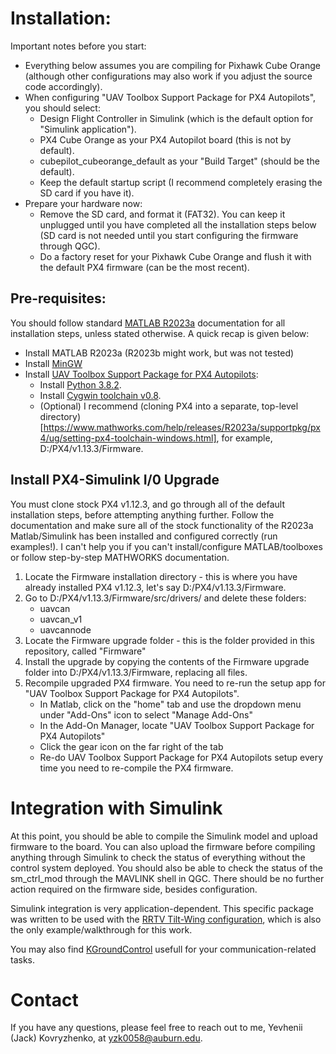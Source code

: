 # Installation: 
Important notes before you start:
* Everything below assumes you are compiling for Pixhawk Cube Orange (although other configurations may also work if you adjust the source code accordingly).
* When configuring "UAV Toolbox Support Package for PX4 Autopilots", you should select:  
  * Design Flight Controller in Simulink (which is the default option for "Simulink application").
  * PX4 Cube Orange as your PX4 Autopilot board (this is not by default).
  * cubepilot_cubeorange_default as your "Build Target" (should be the default).
  * Keep the default startup script (I recommend completely erasing the SD card if you have it).
* Prepare your hardware now:
  * Remove the SD card, and format it (FAT32). You can keep it unplugged until you have completed all the installation steps below (SD card is not needed until you start configuring the firmware through QGC).
  * Do a factory reset for your Pixhawk Cube Orange and flush it with the default PX4 firmware (can be the most recent).


## Pre-requisites:
You should follow standard [MATLAB R2023a](https://www.mathworks.com/help/releases/R2023a/supportpkg/px4/setup-and-configuration_buiyb9j-1.html) 
documentation for all installation steps, unless stated otherwise. A quick recap is given below:
* Install MATLAB R2023a (R2023b might work, but was not tested)
* Install [MinGW](https://www.mathworks.com/support/requirements/supported-compilers.html)
* Install [UAV Toolbox Support Package for PX4 Autopilots](https://www.mathworks.com/help/releases/R2023a/supportpkg/px4/ug/install-support-for-px4.html):
  * Install [Python 3.8.2](https://www.mathworks.com/help/releases/R2023a/supportpkg/px4/ug/install-python-windows.html).
  * Install [Cygwin toolchain v0.8](https://www.mathworks.com/help/releases/R2023a/supportpkg/px4/ug/setup-cygwin-toolchain.html).
  * (Optional) I recommend (cloning PX4 into a separate, top-level directory)[https://www.mathworks.com/help/releases/R2023a/supportpkg/px4/ug/setting-px4-toolchain-windows.html], for example, D:/PX4/v1.13.3/Firmware.

## Install PX4-Simulink I/0 Upgrade
You must clone stock PX4 v1.12.3, and go through all of the default installation steps, before attempting anything further. 
Follow the documentation and make sure all of the stock functionality of the R2023a Matlab/Simulink has been installed and configured correctly (run examples!). 
I can't help you if you can't install/configure MATLAB/toolboxes or follow step-by-step MATHWORKS documentation. 

1. Locate the Firmware installation directory - this is where you have already installed PX4 v1.12.3, let's say D:/PX4/v1.13.3/Firmware.
2. Go to D:/PX4/v1.13.3/Firmware/src/drivers/ and delete these folders:
    * uavcan
    * uavcan_v1
    * uavcannode   
3. Locate the Firmware upgrade folder - this is the folder provided in this repository, called "Firmware"   
4. Install the upgrade by copying the contents of the Firmware upgrade folder into D:/PX4/v1.13.3/Firmware, replacing all files.
5. Recompile upgraded PX4 firmware. You need to re-run the setup app for "UAV Toolbox Support Package for PX4 Autopilots".
    * In Matlab, click on the "home" tab and use the dropdown menu under "Add-Ons" icon to select "Manage Add-Ons"
    * In the Add-On Manager, locate "UAV Toolbox Support Package for PX4 Autopilots"
    * Click the gear icon on the far right of the tab
    * Re-do UAV Toolbox Support Package for PX4 Autopilots setup every time you need to re-compile the PX4 firmware.

# Integration with Simulink
At this point, you should be able to compile the Simulink model and upload firmware to the board. You can also upload the firmware before compiling anything 
through Simulink to check the status of everything without the control system deployed. You should also be able to check the status of the sm_ctrl_mod through 
the MAVLINK shell in QGC. There should be no further action required on the firmware side, besides configuration.

Simulink integration is very application-dependent. This specific package was written to be used with the [RRTV Tilt-Wing configuration](https://github.com/YevheniiKovryzhenko/RRTV_TiltWing.git), which is also the only example/walkthrough for this work.

You may also find [KGroundControl](https://github.com/YevheniiKovryzhenko/KGroundControl.git) usefull for your communication-related tasks. 

# Contact
If you have any questions, please feel free to reach out to me, Yevhenii (Jack) Kovryzhenko, at yzk0058@auburn.edu.
